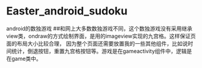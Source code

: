 # Easter_android_sudoku
android的数独游戏
##和网上大多数数独游戏不同，这个数独游戏没有采用继承view类，ondraw的方式绘制界面，是用的imageview实现的九宫格。这样保证页面的布局大小比较合理，
因为整个页面还需要放置我的一些其他组件，比如说时间统计，倒退按钮，重置九宫格按钮等。游戏是在gameactivity组件中，逻辑是在game类中。
